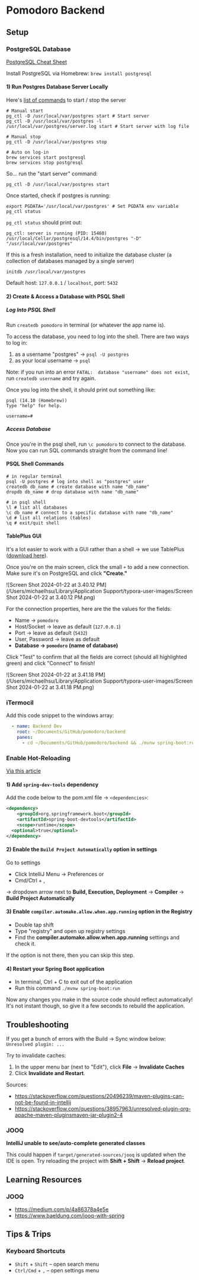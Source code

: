 # Pomodoro Backend

## Setup

### PostgreSQL Database

[PostgreSQL Cheat Sheet](https://www.postgresqltutorial.com/postgresql-cheat-sheet/)

Install PostgreSQL via Homebrew: `brew install postgresql`

#### 1) Run Postgres Database Server Locally

Here's [list of commands](https://tableplus.com/blog/2018/10/how-to-start-stop-restart-postgresql-server.html) to start / stop the server

```shell
# Manual start
pg_ctl -D /usr/local/var/postgres start # Start server
pg_ctl -D /usr/local/var/postgres -l /usr/local/var/postgres/server.log start # Start server with log file

# Manual stop
pg_ctl -D /usr/local/var/postgres stop

# Auto on log-in
brew services start postgresql
brew services stop postgresql
```

So... run the "start server" command:

```
pg_ctl -D /usr/local/var/postgres start
```

Once started, check if postgres is running:

```shell
export PGDATA='/usr/local/var/postgres' # Set PGDATA env variable
pg_ctl status
```

`pg_ctl status` should print out:

```shell
pg_ctl: server is running (PID: 15460)
/usr/local/Cellar/postgresql/14.4/bin/postgres "-D" "/usr/local/var/postgres"
```

If this is a fresh installation, need to initialize the database cluster (a collection of databases managed by a single server)

```shell
initdb /usr/local/var/postgres
```

Default host: `127.0.0.1` / `localhost`, port: `5432`

#### 2) Create & Access a Database with PSQL Shell

##### Log Into PSQL Shell

Run `createdb pomodoro` in terminal (or whatever the app name is).

To access the database, you need to log into the shell. There are two ways to log in:

1. as a username "postgres" → `psql -U postgres`
2. as your local username → `psql`

Note: if you run into an error `FATAL:  database "username" does not exist`, run `createdb username` and try again.

Once you log into the shell, it should print out something like:

```
psql (14.10 (Homebrew))
Type "help" for help.

username=#
```

##### Access Database

Once you're in the psql shell, run `\c pomodoro` to connect to the database. Now you can run SQL commands straight from the command line!

#### PSQL Shell Commands

```shell
# in regular terminal
psql -U postgres # log into shell as "postgres" user
createdb db_name # create database with name "db_name"
dropdb db_name # drop database with name "db_name"

# in psql shell
\l # list all databases
\c db_name # connect to a specific database with name "db_name"
\d # list all relations (tables)
\q # exit/quit shell
```

#### TablePlus GUI

It's a lot easier to work with a GUI rather than a shell → we use TablePlus ([download here](https://tableplus.com/)).

Once you're on the main screen, click the small `+` to add a new connection. Make sure it's on PostgreSQL and click **"Create."**

![Screen Shot 2024-01-22 at 3.40.12 PM](/Users/michaelhsu/Library/Application Support/typora-user-images/Screen Shot 2024-01-22 at 3.40.12 PM.png)

For the connection properties, here are the the values for the fields:

- Name → `pomodoro`
- Host/Socket → leave as default (`127.0.0.1`)
- Port → leave as default (`5432`)
- User, Password → leave as default
- **Database → `pomodoro` (name of database)**

Click "Test" to confirm that all the fields are correct (should all highlighted green) and click "Connect" to finish!

![Screen Shot 2024-01-22 at 3.41.18 PM](/Users/michaelhsu/Library/Application Support/typora-user-images/Screen Shot 2024-01-22 at 3.41.18 PM.png)

### iTermocil

Add this code snippet to the windows array:

```yaml
  - name: Backend Dev
    root: ~/Documents/GitHub/pomodoro/backend
    panes:
      - cd ~/Documents/GitHub/pomodoro/backend && ./mvnw spring-boot:run
```

### Enable Hot-Reloading

[Via this article](https://dev.to/imanuel/auto-reload-springboot-in-intellij-idea-1l65)

#### 1) Add `spring-dev-tools` dependency

Add the code below to the pom.xml file &#8594; `<dependencies>`:

```xml
<dependency>
	<groupId>org.springframework.boot</groupId>
	<artifactId>spring-boot-devtools</artifactId>
	<scope>runtime</scope>
  <optional>true</optional>
</dependency>
```

#### 2) Enable the `Build Project Automatically` option in settings

Go to settings

- Click IntelliJ Menu → Preferences or
- Cmd/Ctrl + ,

→ dropdown arrow next to **Build, Execution, Deployment** → **Compiler** → **Build Project Automatically**

#### 3) Enable `compiler.automake.allow.when.app.running` option in the Registry

- Double tap shift
- Type "registry" and open up registry settings
- Find the **compiler.automake.allow.when.app.running** settings and check it.

If the option is not there, then you can skip this step.

#### 4) Restart your Spring Boot application

- In terminal, Ctrl + C to exit out of the application
- Run this command `./mvnw spring-boot:run`

Now any changes you make in the source code should reflect automatically! It's not instant though, so give it a few seconds to rebuild the application.

## Troubleshooting

If you get a bunch of errors with the Build → Sync window below: `Unresolved plugin: ...`

Try to invalidate caches:

1. In the upper menu bar (next to "Edit"), click **File** → **Invalidate Caches**
2. Click **Invalidate and Restart**.

Sources:

- https://stackoverflow.com/questions/20496239/maven-plugins-can-not-be-found-in-intellij
- https://stackoverflow.com/questions/38957963/unresolved-plugin-org-apache-maven-pluginsmaven-jar-plugin2-4

### JOOQ

**IntelliJ unable to see/auto-complete generated classes**

This could happen if `target/generated-sources/jooq` is updated when the IDE is open. Try reloading the project with **Shift + Shift** → **Reload project**.

## Learning Resources

### JOOQ

- https://medium.com/p/4a86378a4e5e
- https://www.baeldung.com/jooq-with-spring

## Tips & Trips

### Keyboard Shortcuts

- `Shift` + `Shift` – open search menu
- `Ctrl/Cmd` + `,` – open settings menu